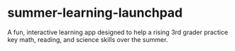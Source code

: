 # summer-learning-launchpad
A fun, interactive learning app designed to help a rising 3rd grader practice key math, reading, and science skills over the summer.
